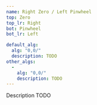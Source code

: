 ```yaml
---
name: Right Zero / Left Pinwheel
top: Zero
top_lr: Right
bot: Pinwheel
bot_lr: Left

default_alg:
  alg: "0,0/"
  description: TODO
other_algs:
  -
    alg: "0,0/"
    description: TODO
---
```


Description TODO

